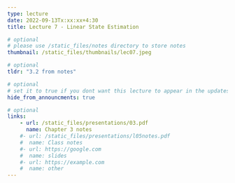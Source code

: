 ```yaml
---
type: lecture
date: 2022-09-13Tx:xx:xx+4:30
title: Lecture 7 - Linear State Estimation

# optional
# please use /static_files/notes directory to store notes
thumbnail: /static_files/thumbnails/lec07.jpeg

# optional
tldr: "3.2 from notes"

# optional
# set it to true if you dont want this lecture to appear in the updates section
hide_from_announcments: true

# optional
links:
    - url: /static_files/presentations/03.pdf
      name: Chapter 3 notes
    #- url: /static_files/presentations/l05notes.pdf
    #  name: Class notes
    #- url: https://google.com
    #  name: slides
    #- url: https://example.com
    #  name: other
---
```

<!-- Other additional contents using markdown -->

